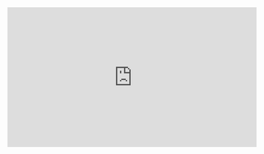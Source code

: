
<iframe width="560" height="315" src="https://www.youtube.com/embed/oQjdB2_RlGE" title="YouTube video player" frameborder="0" allow="accelerometer; autoplay; clipboard-write; encrypted-media; gyroscope; picture-in-picture" allowfullscreen></iframe>
